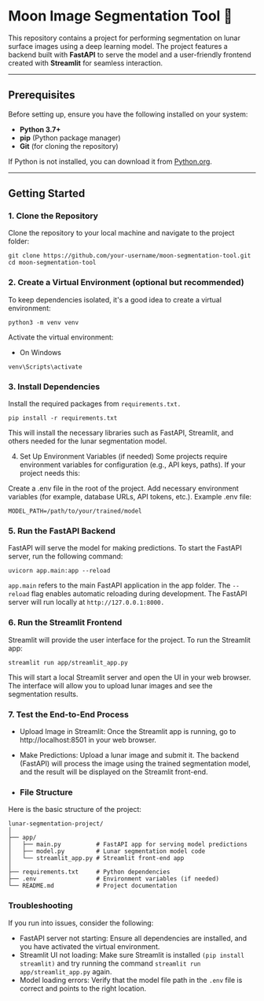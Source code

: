 # Moon Image Segmentation Tool 🌙

This repository contains a project for performing segmentation on lunar surface images using a deep learning model. The project features a backend built with **FastAPI** to serve the model and a user-friendly frontend created with **Streamlit** for seamless interaction.

---

## Prerequisites

Before setting up, ensure you have the following installed on your system:

- **Python 3.7+**
- **pip** (Python package manager)
- **Git** (for cloning the repository)

If Python is not installed, you can download it from [Python.org](https://www.python.org/).

---

## Getting Started

### 1. Clone the Repository
Clone the repository to your local machine and navigate to the project folder:
```
git clone https://github.com/your-username/moon-segmentation-tool.git
cd moon-segmentation-tool
```
### 2. Create a Virtual Environment (optional but recommended)
To keep dependencies isolated, it's a good idea to create a virtual environment:
```
python3 -m venv venv
```

Activate the virtual environment:
* On Windows
```
venv\Scripts\activate
```

### 3. Install Dependencies
Install the required packages from `requirements.txt.`
```
pip install -r requirements.txt
```
This will install the necessary libraries such as FastAPI, Streamlit, and others needed for the lunar segmentation model.

4. Set Up Environment Variables (if needed)
Some projects require environment variables for configuration (e.g., API keys, paths). If your project needs this:

Create a .env file in the root of the project.
Add necessary environment variables (for example, database URLs, API tokens, etc.).
Example .env file:
```
MODEL_PATH=/path/to/your/trained/model
```

### 5. Run the FastAPI Backend
FastAPI will serve the model for making predictions. To start the FastAPI server, run the following command:
```
uvicorn app.main:app --reload
```
`app.main` refers to the main FastAPI application in the app folder.
The `--reload` flag enables automatic reloading during development.
The FastAPI server will run locally at `http://127.0.0.1:8000.`

### 6. Run the Streamlit Frontend
Streamlit will provide the user interface for the project. To run the Streamlit app:
```
streamlit run app/streamlit_app.py
```
This will start a local Streamlit server and open the UI in your web browser. The interface will allow you to upload lunar images and see the segmentation results.

### 7. Test the End-to-End Process
* Upload Image in Streamlit: Once the Streamlit app is running, go to http://localhost:8501 in your web browser.
* Make Predictions: Upload a lunar image and submit it. The backend (FastAPI) will process the image using the trained segmentation model, and the result will be displayed on the Streamlit front-end.

* ### File Structure
Here is the basic structure of the project:
```
lunar-segmentation-project/
│
├── app/
│   ├── main.py          # FastAPI app for serving model predictions
│   ├── model.py         # Lunar segmentation model code
│   └── streamlit_app.py # Streamlit front-end app
│
├── requirements.txt     # Python dependencies
├── .env                 # Environment variables (if needed)
└── README.md            # Project documentation
```

### Troubleshooting
If you run into issues, consider the following:

* FastAPI server not starting: Ensure all dependencies are installed, and you have activated the virtual environment.
* Streamlit UI not loading: Make sure Streamlit is installed `(pip install streamlit)` and try running the command `streamlit run app/streamlit_app.py` again.
* Model loading errors: Verify that the model file path in the `.env` file is correct and points to the right location.

